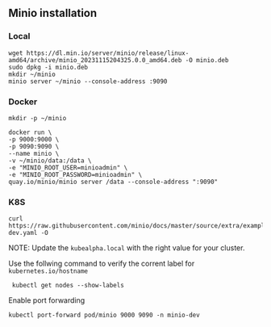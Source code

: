 
## Minio installation

### Local
```shell
wget https://dl.min.io/server/minio/release/linux-amd64/archive/minio_20231115204325.0.0_amd64.deb -O minio.deb
sudo dpkg -i minio.deb
mkdir ~/minio
minio server ~/minio --console-address :9090
```
### Docker
```shell
mkdir -p ~/minio

docker run \
-p 9000:9000 \
-p 9090:9090 \
--name minio \
-v ~/minio/data:/data \
-e "MINIO_ROOT_USER=minioadmin" \
-e "MINIO_ROOT_PASSWORD=minioadmin" \
quay.io/minio/minio server /data --console-address ":9090"

```
### K8S
```shell
curl https://raw.githubusercontent.com/minio/docs/master/source/extra/examples/minio-dev.yaml -O
```
NOTE: Update the `kubealpha.local` with the right value for your cluster. 

Use the follwing command to verify the corrent label for `kubernetes.io/hostname` 
```shell
 kubectl get nodes --show-labels
```

Enable port forwarding
```shell
kubectl port-forward pod/minio 9000 9090 -n minio-dev
```
